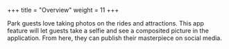 +++
title = "Overview"
weight = 11
+++

Park guests love taking photos on the rides and attractions. This app feature will let guests take a selfie and see a composited picture in the application. From here, they can publish their masterpiece on social media.

